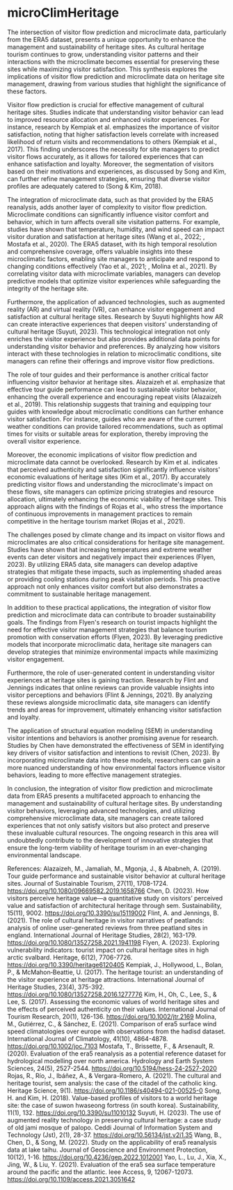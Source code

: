 # microClimHeritage
The intersection of visitor flow prediction and microclimate data, particularly from the ERA5 dataset, presents a unique opportunity to enhance the management and sustainability of heritage sites. As cultural heritage tourism continues to grow, understanding visitor patterns and their interactions with the microclimate becomes essential for preserving these sites while maximizing visitor satisfaction. This synthesis explores the implications of visitor flow prediction and microclimate data on heritage site management, drawing from various studies that highlight the significance of these factors.  

Visitor flow prediction is crucial for effective management of cultural heritage sites. Studies indicate that understanding visitor behavior can lead to improved resource allocation and enhanced visitor experiences. For instance, research by Kempiak et al. emphasizes the importance of visitor satisfaction, noting that higher satisfaction levels correlate with increased likelihood of return visits and recommendations to others (Kempiak et al., 2017). This finding underscores the necessity for site managers to predict visitor flows accurately, as it allows for tailored experiences that can enhance satisfaction and loyalty. Moreover, the segmentation of visitors based on their motivations and experiences, as discussed by Song and Kim, can further refine management strategies, ensuring that diverse visitor profiles are adequately catered to (Song & Kim, 2018).  

The integration of microclimate data, such as that provided by the ERA5 reanalysis, adds another layer of complexity to visitor flow prediction. Microclimate conditions can significantly influence visitor comfort and behavior, which in turn affects overall site visitation patterns. For example, studies have shown that temperature, humidity, and wind speed can impact visitor duration and satisfaction at heritage sites (Wang et al., 2022; , Mostafa et al., 2020). The ERA5 dataset, with its high temporal resolution and comprehensive coverage, offers valuable insights into these microclimatic factors, enabling site managers to anticipate and respond to changing conditions effectively (Yao et al., 2021; , Molina et al., 2021). By correlating visitor data with microclimate variables, managers can develop predictive models that optimize visitor experiences while safeguarding the integrity of the heritage site.  

Furthermore, the application of advanced technologies, such as augmented reality (AR) and virtual reality (VR), can enhance visitor engagement and satisfaction at cultural heritage sites. Research by Suyuti highlights how AR can create interactive experiences that deepen visitors' understanding of cultural heritage (Suyuti, 2023). This technological integration not only enriches the visitor experience but also provides additional data points for understanding visitor behavior and preferences. By analyzing how visitors interact with these technologies in relation to microclimatic conditions, site managers can refine their offerings and improve visitor flow predictions.  

The role of tour guides and their performance is another critical factor influencing visitor behavior at heritage sites. Alazaizeh et al. emphasize that effective tour guide performance can lead to sustainable visitor behavior, enhancing the overall experience and encouraging repeat visits (Alazaizeh et al., 2019). This relationship suggests that training and equipping tour guides with knowledge about microclimatic conditions can further enhance visitor satisfaction. For instance, guides who are aware of the current weather conditions can provide tailored recommendations, such as optimal times for visits or suitable areas for exploration, thereby improving the overall visitor experience.  

Moreover, the economic implications of visitor flow prediction and microclimate data cannot be overlooked. Research by Kim et al. indicates that perceived authenticity and satisfaction significantly influence visitors' economic evaluations of heritage sites (Kim et al., 2017). By accurately predicting visitor flows and understanding the microclimate's impact on these flows, site managers can optimize pricing strategies and resource allocation, ultimately enhancing the economic viability of heritage sites. This approach aligns with the findings of Rojas et al., who stress the importance of continuous improvements in management practices to remain competitive in the heritage tourism market (Rojas et al., 2021).  

The challenges posed by climate change and its impact on visitor flows and microclimates are also critical considerations for heritage site management. Studies have shown that increasing temperatures and extreme weather events can deter visitors and negatively impact their experiences (Flyen, 2023). By utilizing ERA5 data, site managers can develop adaptive strategies that mitigate these impacts, such as implementing shaded areas or providing cooling stations during peak visitation periods. This proactive approach not only enhances visitor comfort but also demonstrates a commitment to sustainable heritage management.  

In addition to these practical applications, the integration of visitor flow prediction and microclimate data can contribute to broader sustainability goals. The findings from Flyen's research on tourist impacts highlight the need for effective visitor management strategies that balance tourism promotion with conservation efforts (Flyen, 2023). By leveraging predictive models that incorporate microclimatic data, heritage site managers can develop strategies that minimize environmental impacts while maximizing visitor engagement.  

Furthermore, the role of user-generated content in understanding visitor experiences at heritage sites is gaining traction. Research by Flint and Jennings indicates that online reviews can provide valuable insights into visitor perceptions and behaviors (Flint & Jennings, 2021). By analyzing these reviews alongside microclimatic data, site managers can identify trends and areas for improvement, ultimately enhancing visitor satisfaction and loyalty.  

The application of structural equation modeling (SEM) in understanding visitor intentions and behaviors is another promising avenue for research. Studies by Chen have demonstrated the effectiveness of SEM in identifying key drivers of visitor satisfaction and intentions to revisit (Chen, 2023). By incorporating microclimate data into these models, researchers can gain a more nuanced understanding of how environmental factors influence visitor behaviors, leading to more effective management strategies.  

In conclusion, the integration of visitor flow prediction and microclimate data from ERA5 presents a multifaceted approach to enhancing the management and sustainability of cultural heritage sites. By understanding visitor behaviors, leveraging advanced technologies, and utilizing comprehensive microclimate data, site managers can create tailored experiences that not only satisfy visitors but also protect and preserve these invaluable cultural resources. The ongoing research in this area will undoubtedly contribute to the development of innovative strategies that ensure the long-term viability of heritage tourism in an ever-changing environmental landscape.

References:
Alazaizeh, M., Jamaliah, M., Mgonja, J., & Ababneh, A. (2019). Tour guide performance and sustainable visitor behavior at cultural heritage sites. Journal of Sustainable Tourism, 27(11), 1708-1724. https://doi.org/10.1080/09669582.2019.1658766
Chen, D. (2023). How visitors perceive heritage value—a quantitative study on visitors’ perceived value and satisfaction of architectural heritage through sem. Sustainability, 15(11), 9002. https://doi.org/10.3390/su15119002
Flint, A. and Jennings, B. (2021). The role of cultural heritage in visitor narratives of peatlands: analysis of online user-generated reviews from three peatland sites in england. International Journal of Heritage Studies, 28(2), 163-179. https://doi.org/10.1080/13527258.2021.1941198
Flyen, A. (2023). Exploring vulnerability indicators: tourist impact on cultural heritage sites in high arctic svalbard. Heritage, 6(12), 7706-7726. https://doi.org/10.3390/heritage6120405
Kempiak, J., Hollywood, L., Bolan, P., & McMahon‐Beattie, U. (2017). The heritage tourist: an understanding of the visitor experience at heritage attractions. International Journal of Heritage Studies, 23(4), 375-392. https://doi.org/10.1080/13527258.2016.1277776
Kim, H., Oh, C., Lee, S., & Lee, S. (2017). Assessing the economic values of world heritage sites and the effects of perceived authenticity on their values. International Journal of Tourism Research, 20(1), 126-136. https://doi.org/10.1002/jtr.2169
Molina, M., Gutiérrez, C., & Sánchez, E. (2021). Comparison of era5 surface wind speed climatologies over europe with observations from the hadisd dataset. International Journal of Climatology, 41(10), 4864-4878. https://doi.org/10.1002/joc.7103
Mostafa, T., Brissette, F., & Arsenault, R. (2020). Evaluation of the era5 reanalysis as a potential reference dataset for hydrological modelling over north america. Hydrology and Earth System Sciences, 24(5), 2527-2544. https://doi.org/10.5194/hess-24-2527-2020
Rojas, R., Río, J., Ibáñez, A., & Vergara-Romero, A. (2021). The cultural and heritage tourist, sem analysis: the case of the citadel of the catholic king. Heritage Science, 9(1). https://doi.org/10.1186/s40494-021-00525-0
Song, H. and Kim, H. (2018). Value-based profiles of visitors to a world heritage site: the case of suwon hwaseong fortress (in south korea). Sustainability, 11(1), 132. https://doi.org/10.3390/su11010132
Suyuti, H. (2023). The use of augmented reality technology in preserving cultural heritage: a case study of old jami mosque of palopo. Ceddi Journal of Information System and Technology (Jst), 2(1), 28-37. https://doi.org/10.56134/jst.v2i1.35
Wang, B., Chen, D., & Song, M. (2022). Study on the applicability of era5 reanalysis data at lake taihu. Journal of Geoscience and Environment Protection, 10(12), 1-16. https://doi.org/10.4236/gep.2022.1012001
Yao, L., Lu, J., Xia, X., Jing, W., & Liu, Y. (2021). Evaluation of the era5 sea surface temperature around the pacific and the atlantic. Ieee Access, 9, 12067-12073. https://doi.org/10.1109/access.2021.3051642

